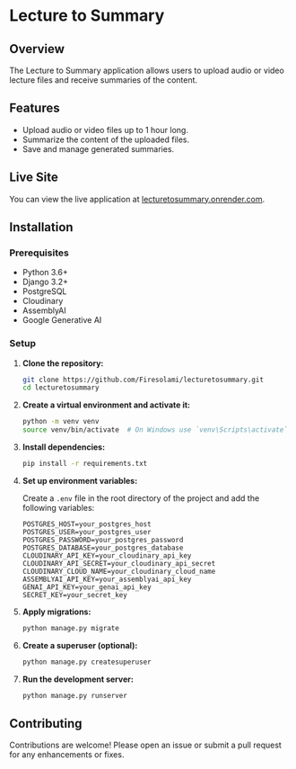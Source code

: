 # Lecture to Summary

## Overview

The Lecture to Summary application allows users to upload audio or video lecture files and receive summaries of the content. 

## Features

- Upload audio or video files up to 1 hour long.
- Summarize the content of the uploaded files.
- Save and manage generated summaries.

## Live Site

You can view the live application at [lecturetosummary.onrender.com](https://lecturetosummary.onrender.com).

## Installation

### Prerequisites

- Python 3.6+
- Django 3.2+
- PostgreSQL
- Cloudinary
- AssemblyAI
- Google Generative AI

### Setup

1. **Clone the repository:**

   ```bash
   git clone https://github.com/Firesolami/lecturetosummary.git
   cd lecturetosummary
   ```

2. **Create a virtual environment and activate it:**

   ```bash
   python -m venv venv
   source venv/bin/activate  # On Windows use `venv\Scripts\activate`
   ```

3. **Install dependencies:**

   ```bash
   pip install -r requirements.txt
   ```

4. **Set up environment variables:**

   Create a `.env` file in the root directory of the project and add the following variables:

   ```plaintext
   POSTGRES_HOST=your_postgres_host
   POSTGRES_USER=your_postgres_user
   POSTGRES_PASSWORD=your_postgres_password
   POSTGRES_DATABASE=your_postgres_database
   CLOUDINARY_API_KEY=your_cloudinary_api_key
   CLOUDINARY_API_SECRET=your_cloudinary_api_secret
   CLOUDINARY_CLOUD_NAME=your_cloudinary_cloud_name  ASSEMBLYAI_API_KEY=your_assemblyai_api_key
   GENAI_API_KEY=your_genai_api_key
   SECRET_KEY=your_secret_key
   ```

5. **Apply migrations:**

   ```bash
   python manage.py migrate
   ```

6. **Create a superuser (optional):**

   ```bash
   python manage.py createsuperuser
   ```

7. **Run the development server:**

   ```bash
   python manage.py runserver
   ```

## Contributing

Contributions are welcome! Please open an issue or submit a pull request for any enhancements or fixes.
